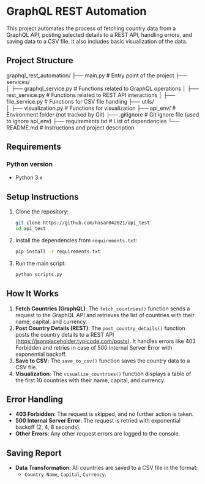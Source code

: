 # GraphQL REST Automation

This project automates the process of fetching country data from a GraphQL API, posting selected details to a REST API, handling errors, and saving data to a CSV file. It also includes basic visualization of the data.

## Project Structure

graphql_rest_automation/
├── main.py                     # Entry point of the project
├── services/                   
│   ├── graphql_service.py      # Functions related to GraphQL operations
│   ├── rest_service.py         # Functions related to REST API interactions
│   ├── file_service.py         # Functions for CSV file handling
├── utils/                      
│   ├── visualization.py        # Functions for visualization
├── api_env/                    # Environment folder (not tracked by Git)
├── .gitignore                  # Git ignore file (used to ignore api_env)
├── requirements.txt            # List of dependencies
└── README.md                   # Instructions and project description


## Requirements

### Python version

- Python 3.x

## Setup Instructions

1. Clone the repository:

   ```bash
   git clone https://github.com/hasan042021/api_test
   cd api_test
   ```

2. Install the dependencies from `requirements.txt`:

   ```bash
   pip install -r requirements.txt
   ```

3. Run the main script:

   ```bash
   python scripts.py
   ```

## How It Works

1. **Fetch Countries (GraphQL)**: The `fetch_countries()` function sends a request to the GraphQL API and retrieves the list of countries with their name, capital, and currency.
2. **Post Country Details (REST)**: The `post_country_details()` function posts the country details to a REST API (https://jsonplaceholder.typicode.com/posts). It handles errors like 403 Forbidden and retries in case of 500 Internal Server Error with exponential backoff.
3. **Save to CSV**: The `save_to_csv()` function saves the country data to a CSV file.
4. **Visualization**: The `visualize_countries()` function displays a table of the first 10 countries with their name, capital, and currency.

## Error Handling

- **403 Forbidden**: The request is skipped, and no further action is taken.
- **500 Internal Server Error**: The request is retried with exponential backoff (2, 4, 8 seconds).
- **Other Errors**: Any other request errors are logged to the console.

## Saving Report

- **Data Transformation**: All countries are saved to a CSV file in the format:
  - `Country Name`, `Capital`, `Currency`.
